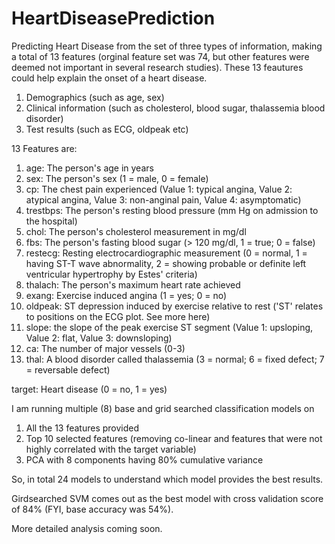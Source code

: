 # HeartDiseasePrediction

Predicting Heart Disease from the set of three types of information, making a total of 13 features (orginal feature set was 74, but other features were deemed not important in several research studies). These 13 feautures could help explain the onset of a heart disease.
1) Demographics (such as age, sex)
2) Clinical information (such as cholesterol, blood sugar, thalassemia blood disorder) 
3) Test results (such as ECG, oldpeak etc)

13 Features are:

1. age: The person's age in years
2. sex: The person's sex (1 = male, 0 = female)
3. cp: The chest pain experienced (Value 1: typical angina, Value 2: atypical angina, Value 3: non-anginal pain, Value 4: asymptomatic)
4. trestbps: The person's resting blood pressure (mm Hg on admission to the hospital)
5. chol: The person's cholesterol measurement in mg/dl
6. fbs: The person's fasting blood sugar (> 120 mg/dl, 1 = true; 0 = false)
7. restecg: Resting electrocardiographic measurement (0 = normal, 1 = having ST-T wave abnormality, 2 = showing probable or definite left ventricular hypertrophy by Estes' criteria)
8. thalach: The person's maximum heart rate achieved
9. exang: Exercise induced angina (1 = yes; 0 = no)
10. oldpeak: ST depression induced by exercise relative to rest ('ST' relates to positions on the ECG plot. See more here)
11. slope: the slope of the peak exercise ST segment (Value 1: upsloping, Value 2: flat, Value 3: downsloping)
12. ca: The number of major vessels (0-3)
13. thal: A blood disorder called thalassemia (3 = normal; 6 = fixed defect; 7 = reversable defect)

target: Heart disease (0 = no, 1 = yes)


I am running multiple (8) base and grid searched classification models on
1.	All the 13 features provided
2.	Top 10 selected features (removing co-linear and features that were not highly correlated with the target variable)
3.	PCA with 8 components having 80% cumulative variance

So, in total 24 models to understand which model provides the best results.

Girdsearched SVM comes out as the best model with cross validation score of 84% (FYI, base accuracy was 54%).

More detailed analysis coming soon. 
